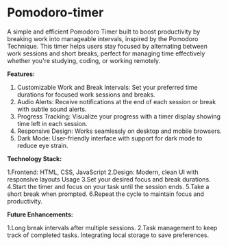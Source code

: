 # Pomodoro-timer

A simple and efficient Pomodoro Timer built to boost productivity by breaking work into manageable intervals, inspired by the Pomodoro Technique. This timer helps users stay focused by alternating between work sessions and short breaks, perfect for managing time effectively whether you're studying, coding, or working remotely.

**Features:**

1. Customizable Work and Break Intervals: Set your preferred time durations for focused work sessions and breaks.
2. Audio Alerts: Receive notifications at the end of each session or break with subtle sound alerts.
3. Progress Tracking: Visualize your progress with a timer display showing time left in each session.
4. Responsive Design: Works seamlessly on desktop and mobile browsers.
5. Dark Mode: User-friendly interface with support for dark mode to reduce eye strain.

**Technology Stack:**

1.Frontend: HTML, CSS, JavaScript
2.Design: Modern, clean UI with responsive layouts
Usage
3.Set your desired focus and break durations.
4.Start the timer and focus on your task until the session ends.
5.Take a short break when prompted.
6.Repeat the cycle to maintain focus and productivity.

**Future Enhancements:**

1.Long break intervals after multiple sessions.
2.Task management to keep track of completed tasks.
Integrating local storage to save preferences.
